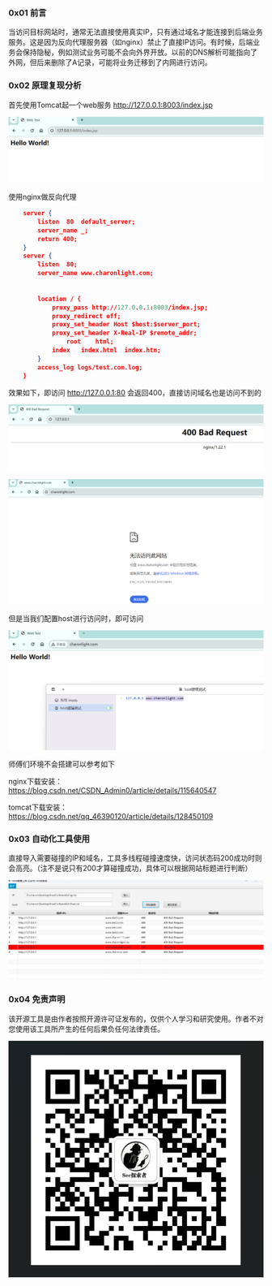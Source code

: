 ### 0x01 前言

​		当访问目标网站时，通常无法直接使用真实IP，只有通过域名才能连接到后端业务服务。这是因为反向代理服务器（如nginx）禁止了直接IP访问。有时候，后端业务会保持隐秘，例如测试业务可能不会向外界开放。以前的DNS解析可能指向了外网，但后来删除了A记录，可能将业务迁移到了内网进行访问。



### 0x02 原理复现分析

首先使用Tomcat起一个web服务 http://127.0.0.1:8003/index.jsp

![image-20231103221731867](typora-img/README/image-20231103221731867.png)

使用nginx做反向代理

```json
	server {
		listen  80  default_server;
		server_name _;
		return 400;
	}
	server {
		listen  80;
		server_name www.charonlight.com;


		location / {
			proxy_pass http://127.0.0.1:8003/index.jsp;
			proxy_redirect off;
			proxy_set_header Host $host:$server_port;
			proxy_set_header X-Real-IP $remote_addr;
				root    html;
			index   index.html  index.htm;
		}
		access_log logs/test.com.log;
	}
```

效果如下，即访问 http://127.0.0.1:80 会返回400，直接访问域名也是访问不到的

![image-20231103221844337](typora-img/README/image-20231103221844337.png)

![image-20231103222019994](typora-img/README/image-20231103222019994.png)

但是当我们配置host进行访问时，即可访问

![image-20231103222621241](typora-img/README/image-20231103222621241.png)



师傅们环境不会搭建可以参考如下

nginx下载安装：https://blog.csdn.net/CSDN_Admin0/article/details/115640547

tomcat下载安装：https://blog.csdn.net/qq_46390120/article/details/128450109



### 0x03 自动化工具使用

直接导入需要碰撞的IP和域名，工具多线程碰撞速度快，访问状态码200成功时则会高亮。（注不是说只有200才算碰撞成功，具体可以根据网站标题进行判断）

![image-20231103222325586](typora-img/README/image-20231103222325586.png)



### 0x04 免责声明

该开源工具是由作者按照开源许可证发布的，仅供个人学习和研究使用。作者不对您使用该工具所产生的任何后果负任何法律责任。

![image-20231102210947908](typora-img/README/image-20231102210947908.png)

